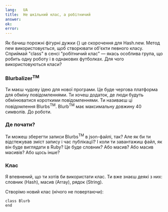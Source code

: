 ```yaml
---
lang:   UA
title:  Не шкільний клас, а робітничий
answer:
ok:
error:
---
```


Як бачиш порожні фігурні дужки {} це скорочення для Hash.new. Метод new використовується, щоб створювати об'єкти певного класу. Сприймай "class" в сенсі "робітничий клас" &mdash; якась особлива група, що робить одну роботу і в однакових футболках.
Для чого використовуються класи?


### Blurbalizer<sup>TM</sup>
Ти маєш чудову ідею для нової програми. Це буде чергова платформа для обміну повідомленнями. Ти хочеш додаток, де люди будуть обмінюватися короткими повідомленнями. Ти називаєш ці повідомлення Blurbs<sup>TM</sup>. Blurb<sup>TM</sup> має максимальну довжину 40 символів. До роботи.

### Де почати?
Ти можеш зберегти записи Blurbs<sup>TM</sup> в json-файлі, так?
Але як би ти відстежував зміст запису і час публікації? І коли ти завантажиш файл, як він буде виглядати в Ruby?
Це буде словник? Або масив? Або масив масивів? Або щось інше?

### Клас
Я впевнений, що ти хотів би використати клас. Ти вже знаєш деякі з них: словник (Hash), масив (Array), рядок (String).

Створімо новий клас (нічого не повертаючи):

    class Blurb
    end
